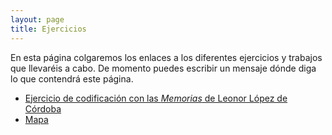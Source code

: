 ```yaml
---
layout: page
title: Ejercicios
---
```


En esta página colgaremos los enlaces a los diferentes ejercicios y trabajos que llevaréis a cabo. De momento puedes escribir un mensaje dónde diga lo que contendrá este página. 

- [Ejercicio de codificación con las *Memorias* de Leonor López de Córdoba](https://NoahBeal.github.io/ejercicios/tu_enlace.html)
- [Mapa](https://NoahBeal.github.io/ejercicios/mapa.html)
